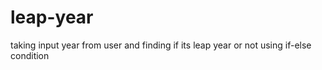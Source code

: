 # leap-year
taking input year from user and finding if its leap year or not using if-else condition
